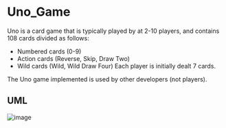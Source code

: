 # Uno_Game
Uno is a card game that is typically played by at 2-10 players, and contains 108 cards divided as follows:

* Numbered cards (0-9)
* Action cards (Reverse, Skip, Draw Two)
* Wild cards (Wild, Wild Draw Four)
Each player is initially dealt 7 cards.

The Uno game implemented is used by other developers (not players).

UML
----
![image](https://github.com/noor848/Uno_Game/assets/54281955/0c477d9c-c781-4b88-9b95-14f5ce46a1ac)
